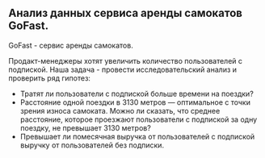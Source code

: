 ## Анализ данных сервиса аренды самокатов GoFast.  

GoFast - сервис аренды самокатов.

Продакт-менеджеры хотят увеличить количество пользователей с подпиской. Наша задача - провести исследовательский анализ и проверить ряд гипотез:

- Тратят ли пользователи с подпиской больше времени на поездки?
- Расстояние одной поездки в 3130 метров — оптимальное с точки зрения износа самоката. Можно ли сказать, что среднее расстояние, которое проезжают пользователи с подпиской за одну поездку, не превышает 3130 метров?
- Превышает ли помесячная выручка от пользователей с подпиской выручку от пользователей без подписки.
